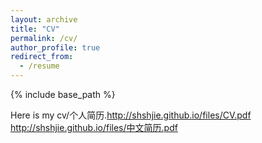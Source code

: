 ```yaml
---
layout: archive
title: "CV"
permalink: /cv/
author_profile: true
redirect_from:
  - /resume
---
```


{% include base_path %}

Here is my cv/个人简历.http://shshjie.github.io/files/CV.pdf http://shshjie.github.io/files/中文简历.pdf
